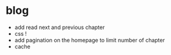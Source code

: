 blog
====

- add read next and previous chapter
- css !
- add pagination on the homepage to limit number of chapter
- cache

